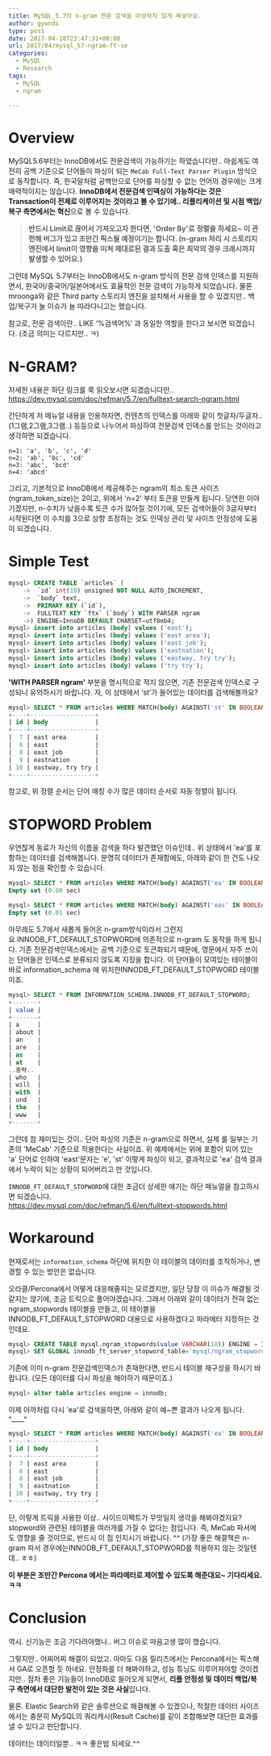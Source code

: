 ```yaml
---
title: MySQL_5.7의 n-gram 전문 검색을 이상하지 않게 써보아요.
author: gywndi
type: post
date: 2017-04-18T23:47:31+00:00
url: 2017/04/mysql_57-ngram-ft-se
categories:
  - MySQL
  - Research
tags:
  - MySQL
  - ngram

---
```

# Overview

MySQL5.6부터는 InnoDB에서도 전문검색이 가능하기는 하였습니다만.. 아쉽게도 여전히 공백 기준으로 단어들이 파싱이 되는 `MeCab Full-Text Parser Plugin` 방식으로 동작합니다. 즉, 한국말처럼 공백만으로 단어를 파싱할 수 없는 언어의 경우에는 크게 매력적이지는 않습니다. **InnoDB에서 전문검색 인덱싱이 가능하다는 것은 Transaction이 전제로 이루어지는 것이라고 볼 수 있기에.. 리플리케이션 및 시점 백업/복구 측면에서는 혁신**으로 볼 수 있습니다.

> **반드시 Limit로 끊어서 가져오고자 한다면, 'Order By'로 정렬을 하세요~ 이 관련해 버그가 있고 조만간 픽스될 예정이기는 합니다. (n-gram 처리 시 스토리지 엔진에서 limit이 영향을 미쳐 제대로된 결과 도출 혹은 최악의 경우 크래시까지 발생할 수 있어요.)**

그런데 MySQL 5.7부터는 InnoDB에서도 n-gram 방식의 전문 검색 인덱스를 지원하면서, 한국어/중국어/일본어에서도 효율적인 전문 검색이 가능하게 되었습니다. 물론 mroonga와 같은 Third party 스토리지 엔진을 설치해서 사용을 할 수 있겠지만.. 백업/복구가 늘 이슈가 늘 따라다니고는 했습니다.

참고로, 전문 검색이란.. LIKE &#8216;%검색어%&#8217; 과 동일한 역할을 한다고 보시면 되겠습니다. (조금 의미는 다르지만.. ㅋ)

# N-GRAM?

자세한 내용은 하단 링크를 쭉 읽오보시면 되겠습니다만..  
https://dev.mysql.com/doc/refman/5.7/en/fulltext-search-ngram.html

간단하게 저 메뉴얼 내용을 인용하자면, 컨텐츠의 인덱스를 아래와 같이 첫글자/두글자..(1그램,2그램,3그램..) 등등으로 나누어서 파싱하여 전문검색 인덱스를 만드는 것이라고 생각하면 되겠습니다.

```
n=1: 'a', 'b', 'c', 'd'
n=2: 'ab', 'bc', 'cd'
n=3: 'abc', 'bcd'
n=4: 'abcd'
```

그리고, 기본적으로 InnoDB에서 제공해주는 ngram의 최소 토큰 사이즈(ngram\_token\_size)는 2이고, 위에서 'n=2' 부터 토큰을 만들게 됩니다. 당연한 이야기겠지만, n-수치가 낮을수록 토큰 수가 많아질 것이기에, 모든 검색어들이 3글자부터 시작된다면 이 수치를 3으로 상향 조정하는 것도 인덱싱 관리 및 사이즈 안정성에 도움이 되겠습니다.

# Simple Test

```sql
mysql> CREATE TABLE `articles` (
    ->  `id` int(10) unsigned NOT NULL AUTO_INCREMENT,
    ->  `body` text,
    ->  PRIMARY KEY (`id`),
    ->  FULLTEXT KEY `ftx` (`body`) WITH PARSER ngram
    ->) ENGINE=InnoDB DEFAULT CHARSET=utf8mb4;
mysql> insert into articles (body) values ('east');
mysql> insert into articles (body) values ('east area');
mysql> insert into articles (body) values ('east job');
mysql> insert into articles (body) values ('eastnation');
mysql> insert into articles (body) values ('eastway, try try');
mysql> insert into articles (body) values ('try try');
```

**'WITH PARSER ngram'** 부분을 명시적으로 적지 않으면, 기존 전문검색 인덱스로 구성되니 유의하시기 바랍니다. 자, 이 상태에서 &#8216;st&#8217;가 들어있는 데이터를 검색해볼까요?

```sql
mysql> SELECT * FROM articles WHERE MATCH(body) AGAINST('st' IN BOOLEAN MODE);
+----+------------------+
| id | body             |
+----+------------------+
|  7 | east area        |
|  6 | east             |
|  8 | east job         |
|  9 | eastnation       |
| 10 | eastway, try try |
+----+------------------+
```

참고로, 위 정렬 순서는 단어 매칭 수가 많은 데이터 순서로 자동 정렬이 됩니다.

# STOPWORD Problem

우연찮게 동료가 자신의 이름을 검색을 하다 발견했던 이슈인데.. 위 상태에서 'ea'를 포함하는 데이터를 검색해봅니다. 분명히 데이터가 존재함에도, 아래와 같이 한 건도 나오지 않는 점을 확인할 수 있습니다.

```sql
mysql> SELECT * FROM articles WHERE MATCH(body) AGAINST('ea' IN BOOLEAN MODE);
Empty set (0.00 sec)

mysql> SELECT * FROM articles WHERE MATCH(body) AGAINST('eas' IN BOOLEAN MODE);
Empty set (0.01 sec)
```

아무래도 5.7에서 새롭게 들어온 n-gram방식이라서 그런지요.INNODB\_FT\_DEFAULT\_STOPWORD에 의존적으로 n-gram 도 동작을 하게 됩니다. 기존 전문검색인덱스에서는 공백 기준으로 토큰화되기 때문에, 영문에서 자주 쓰이는 단어들은 인덱스로 분류되지 않도록 지정을 합니다. 이 단어들이 모여있는 테이블이 바로 information\_schema 에 위치한INNODB\_FT\_DEFAULT_STOPWORD 테이블이죠.

```sql
mysql> SELECT * FROM INFORMATION_SCHEMA.INNODB_FT_DEFAULT_STOPWORD;
+-------+
| value |
+-------+
| a     |
| about |
| an    |
| are   |
| as    |
| at    |
..중략..
| who   |
| will  |
| with  |
| und   |
| the   |
| www   |
+-------+
```

그런데 참 재미있는 것이.. 단어 파싱의 기준은 n-gram으로 하면서, 실제 룰 일부는 기존의 'MeCab' 기준으로 적용한다는 사실이죠. 위 예제에서는 위에 포함이 되어 있는 'a' 단어로 인하여 'east'문자는 'e', 'st' 이렇게 파싱이 되고, 결과적으로 'ea' 검색 결과에서 누락이 되는 상황이 되어버리고 만 것입니다.

`INNODB_FT_DEFAULT_STOPWORD`에 대한 조금더 상세한 얘기는 하단 매뉴얼을 참고하시면 되겠습니다.  
https://dev.mysql.com/doc/refman/5.6/en/fulltext-stopwords.html

# Workaround

현재로서는 `information_schema` 하단에 위치한 이 테이블의 데이터를 조작하거나, 변경할 수 있는 방안은 없습니다.

오라클/Percona에서 어떻게 대응해줄지는 모르겠지만, 일단 당장 이 이슈가 해결될 것 같지는 않기에, 조금 트릭으로 풀어야겠습니다. 그래서 아래와 같이 데이터가 전혀 없는ngram\_stopwords 테이블을 만들고, 이 테이블을INNODB\_FT\_DEFAULT\_STOPWORD 대용으로 사용하겠다고 파라메터 지정하는 것인데요.

```sql
mysql> CREATE TABLE mysql.ngram_stopwords(value VARCHAR(18)) ENGINE = INNODB;
mysql> SET GLOBAL innodb_ft_server_stopword_table='mysql/ngram_stopwords';
```

기존에 이미 n-gram 전문검색인덱스가 존재한다면, 반드시 테이블 재구성을 하시기 바랍니다. (모든 데이터를 다시 파싱을 해야하기 때문이죠.)

```sql
mysql> alter table articles engine = innodb;
```

이제 아까처럼 다시 'ea'로 검색을하면, 아래와 같이 예~쁜 결과가 나오게 됩니다. ^\____^

```sql
mysql> SELECT * FROM articles WHERE MATCH(body) AGAINST('ea' IN BOOLEAN MODE);
+----+------------------+
| id | body             |
+----+------------------+
|  7 | east area        |
|  6 | east             |
|  8 | east job         |
|  9 | eastnation       |
| 10 | eastway, try try |
+----+------------------+
```

단, 이렇게 트릭을 사용한 이상.. 사이드이펙트가 무엇일지 생각을 해봐야겠지요? stopword와 관련된 테이블을 여러개를 가질 수 없다는 점입니다. 즉, MeCab 파서에도 영향을 줄 것이므로, 반드시 이 점 인지시기 바랍니다. ^^ (가장 좋은 해결책은 n-gram 파서 경우에는INNODB\_FT\_DEFAULT_STOPWORD를 적용하지 않는 것일텐데.. ㅎㅎ)

**이 부분은 조만간 Percona 에서는 파라메터로 제어할 수 있도록 해준대요~ 기다리세요. ㅋㅋ**

# Conclusion

역시. 신기능은 조금 기다려야했나.. 버그 이슈로 마음고생 많이 했습니다.

그렇지만.. 어찌어찌 해결이 되었고. 아마도 다음 릴리즈에서는 Percona에서는 픽스해서 GA로 오픈할 듯 하네요. 안정화를 더 해봐야하고, 성능 튜닝도 이루어져야할 것이겠지만.. 점차 좋은 기능들이 InnoDB로 들어오게 되면서, **리플 안정성 및 데이터 백업/복구 측면에서 대단한 발전이 있는 것은 사실**입니다.

물론. Elastic Search와 같은 솔루션으로 해결해볼 수 있겠으나, 적절한 데이터 사이즈에서는 충분히 MySQL의 쿼리캐시(Result Cache)를 같이 조합해보면 대단한 효과를 낼 수 있다고 판단합니다.

데이터는 데이터일뿐.. ㅋㅋ 좋은밤 되세요.^^